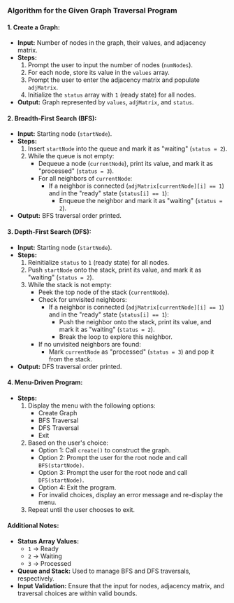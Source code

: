 ### Algorithm for the Given Graph Traversal Program

#### **1. Create a Graph:**
- **Input:** Number of nodes in the graph, their values, and adjacency matrix.
- **Steps:**
  1. Prompt the user to input the number of nodes (`numNodes`).
  2. For each node, store its value in the `values` array.
  3. Prompt the user to enter the adjacency matrix and populate `adjMatrix`.
  4. Initialize the `status` array with `1` (ready state) for all nodes.
- **Output:** Graph represented by `values`, `adjMatrix`, and `status`.

#### **2. Breadth-First Search (BFS):**
- **Input:** Starting node (`startNode`).
- **Steps:**
  1. Insert `startNode` into the queue and mark it as "waiting" (`status = 2`).
  2. While the queue is not empty:
     - Dequeue a node (`currentNode`), print its value, and mark it as "processed" (`status = 3`).
     - For all neighbors of `currentNode`:
       - If a neighbor is connected (`adjMatrix[currentNode][i] == 1`) and in the "ready" state (`status[i] == 1`):
         - Enqueue the neighbor and mark it as "waiting" (`status = 2`).
- **Output:** BFS traversal order printed.

#### **3. Depth-First Search (DFS):**
- **Input:** Starting node (`startNode`).
- **Steps:**
  1. Reinitialize `status` to `1` (ready state) for all nodes.
  2. Push `startNode` onto the stack, print its value, and mark it as "waiting" (`status = 2`).
  3. While the stack is not empty:
     - Peek the top node of the stack (`currentNode`).
     - Check for unvisited neighbors:
       - If a neighbor is connected (`adjMatrix[currentNode][i] == 1`) and in the "ready" state (`status[i] == 1`):
         - Push the neighbor onto the stack, print its value, and mark it as "waiting" (`status = 2`).
         - Break the loop to explore this neighbor.
     - If no unvisited neighbors are found:
       - Mark `currentNode` as "processed" (`status = 3`) and pop it from the stack.
- **Output:** DFS traversal order printed.

#### **4. Menu-Driven Program:**
- **Steps:**
  1. Display the menu with the following options:
     - Create Graph
     - BFS Traversal
     - DFS Traversal
     - Exit
  2. Based on the user's choice:
     - Option 1: Call `create()` to construct the graph.
     - Option 2: Prompt the user for the root node and call `BFS(startNode)`.
     - Option 3: Prompt the user for the root node and call `DFS(startNode)`.
     - Option 4: Exit the program.
     - For invalid choices, display an error message and re-display the menu.
  3. Repeat until the user chooses to exit.

#### **Additional Notes:**
- **Status Array Values:**
  - `1` → Ready
  - `2` → Waiting
  - `3` → Processed
- **Queue and Stack:** Used to manage BFS and DFS traversals, respectively.
- **Input Validation:** Ensure that the input for nodes, adjacency matrix, and traversal choices are within valid bounds.
